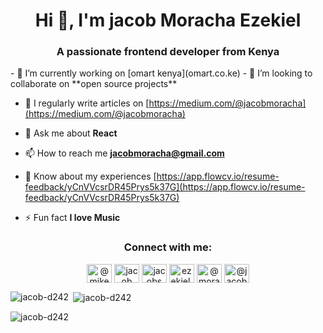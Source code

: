 <h1 align="center">Hi 👋, I'm jacob Moracha Ezekiel</h1>
<h3 align="center">A passionate frontend developer from Kenya</h3>
- 🔭 I’m currently working on [omart kenya](omart.co.ke)
- 👯 I’m looking to collaborate on **open source projects**

- 📝 I regularly write articles on [https://medium.com/@jacobmoracha](https://medium.com/@jacobmoracha)

- 💬 Ask me about **React**

- 📫 How to reach me **jacobmoracha@gmail.com**

- 📄 Know about my experiences [https://app.flowcv.io/resume-feedback/yCnVVcsrDR45Prys5k37G](https://app.flowcv.io/resume-feedback/yCnVVcsrDR45Prys5k37G)

- ⚡ Fun fact **I love Music**
<h3 align="center">Connect with me:</h3>
<p align="center">
<a href="https://twitter.com/@mjke" target="blank"><img align="center" src="https://raw.githubusercontent.com/rahuldkjain/github-profile-readme-generator/master/src/images/icons/Social/twitter.svg" alt="@mjke" height="30" width="40" /></a>
<a href="https://linkedin.com/in/jacob moracha" target="blank"><img align="center" src="https://raw.githubusercontent.com/rahuldkjain/github-profile-readme-generator/master/src/images/icons/Social/linked-in-alt.svg" alt="jacob moracha" height="30" width="40" /></a>
<a href="https://fb.com/jacobs ezekiel" target="blank"><img align="center" src="https://raw.githubusercontent.com/rahuldkjain/github-profile-readme-generator/master/src/images/icons/Social/facebook.svg" alt="jacobs ezekiel" height="30" width="40" /></a>
<a href="https://instagram.com/ezekiel.jacobs" target="blank"><img align="center" src="https://raw.githubusercontent.com/rahuldkjain/github-profile-readme-generator/master/src/images/icons/Social/instagram.svg" alt="ezekiel.jacobs" height="30" width="40" /></a>
<a href="https://hashnode.com/@moracha" target="blank"><img align="center" src="https://raw.githubusercontent.com/rahuldkjain/github-profile-readme-generator/master/src/images/icons/Social/hashnode.svg" alt="@moracha" height="30" width="40" /></a>
<a href="https://medium.com/@jacobmoracha" target="blank"><img align="center" src="https://raw.githubusercontent.com/rahuldkjain/github-profile-readme-generator/master/src/images/icons/Social/medium.svg" alt="@jacobmoracha" height="30" width="40" /></a>
</p>

<p><img align="left" src="https://github-readme-stats.vercel.app/api/top-langs?username=jacob-d242&show_icons=true&locale=en&layout=compact" alt="jacob-d242" /></p>

<p>&nbsp;<img align="center" src="https://github-readme-stats.vercel.app/api?username=jacob-d242&show_icons=true&locale=en" alt="jacob-d242" /></p>

<p><img align="center" src="https://github-readme-streak-stats.herokuapp.com/?user=jacob-d242&" alt="jacob-d242" /></p>
